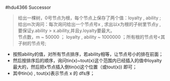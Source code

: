 #hdu4366 Successor
>给出一棵树，0号节点为根，每个节点上保存了两个值：loyalty , ability ;<br>
>给出m次询问：每次询问给出一个节点号x , 求出以x为根的子树里节点y , 要保证y.ability > x.ability,并且y.loyalty要最大。<br>
>节点数，m ~ 50000 ； loyalty , ability ~ 1000000 ；所有根的节点号<其子树的节点号;<br>

* 按照ability的值，对所有节点排序，若ability相等，让节点号小的排在前面；<br>
* 然后按排序后的顺序，询问tin(x)~tout(x)这个范围内已经插入的值中loyalty最大的，然后把x节点插入倒tin(x)这个位置（或tout(x)) 即可；
* 其中tin(x) , tout(x)表示节点 x 的 dfs序；